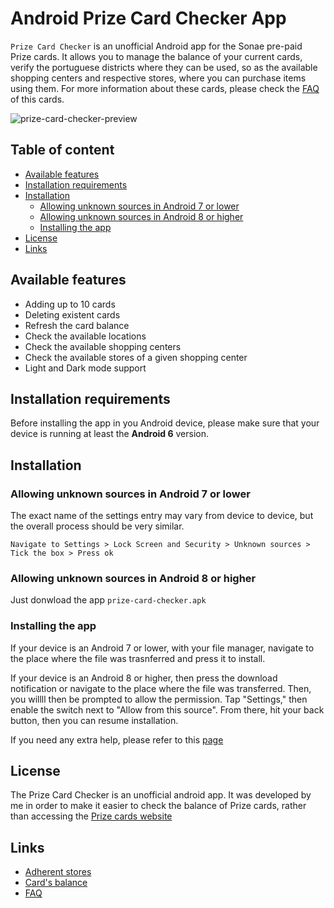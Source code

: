# Android Prize Card Checker App

`Prize Card Checker` is an unofficial Android app for the Sonae pre-paid Prize cards. It allows you to manage the balance of your current cards, verify the portuguese districts where they can be used, so as the available shopping centers and respective stores, where you can purchase items using them. 
For more information about these cards, please check the [FAQ](https://www.cartaopresenteprize.pt/faq.php?lang=1) of this cards.


![prize-card-checker-preview](https://user-images.githubusercontent.com/12798915/136578881-42e3fab4-9927-4c35-b58d-bd384dd675e5.png)


## Table of content
- [Available features](#available-features)
- [Installation requirements](#installation-requirements)
- [Installation](#installation)
    - [Allowing unknown sources in Android 7 or lower](#allowing-unknown-sources-in-android-7-or-lower)
    - [Allowing unknown sources in Android 8 or higher](#allowing-unknown-sources-in-android-8-or-higher)
    - [Installing the app](#Installing-the-app)
- [License](#license)
- [Links](#links)

## Available features

- Adding up to 10 cards
- Deleting existent cards
- Refresh the card balance
- Check the available locations
- Check the available shopping centers
- Check the available stores of a given shopping center
- Light and Dark mode support

## Installation requirements

Before installing the app in you Android device, please make sure that your device is running at least the **Android 6** version.

## Installation

### Allowing unknown sources in Android 7 or lower

The exact name of the settings entry may vary from device to device, but the overall process should be very similar.

`Navigate to Settings > Lock Screen and Security > Unknown sources > Tick the box > Press ok`

### Allowing unknown sources in Android 8 or higher

Just donwload the app `prize-card-checker.apk`

### Installing the app

If your device is an Android 7 or lower, with your file manager, navigate to the place where the file was trasnferred and press it to install.

If your device is an Android 8 or higher, then press the download notification or navigate to the place where the file was transferred. 
Then, you willll then be prompted to allow the permission. Tap "Settings," then enable the switch next to "Allow from this source". From there, hit your back button, then you can resume installation. 

If you need any extra help, please refer to this [page](https://android.gadgethacks.com/how-to/android-101-sideload-apps-by-enabling-unknown-sources-install-unknown-apps-0161947/)

## License

The Prize Card Checker is an unofficial android app. It was developed by me in order to make it easier to check the balance of Prize cards, rather than accessing the [Prize cards website](https://www.cartaopresenteprize.pt/adherents-centre.php?lang=1)

## Links
- [Adherent stores](https://www.cartaopresenteprize.pt/adherents-centre.php?lang=1)
- [Card's balance](https://hbprepagos.unicre.pt/)
- [FAQ](https://www.cartaopresenteprize.pt/faq.php?lang=1)
